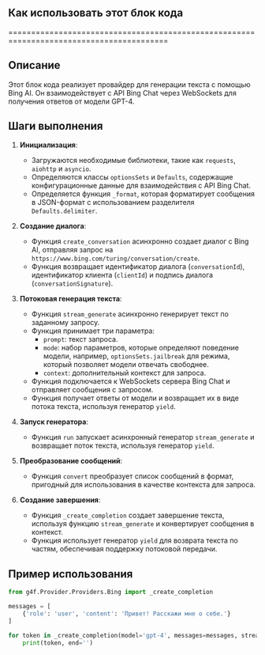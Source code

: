 ## Как использовать этот блок кода
=========================================================================================

Описание
-------------------------
Этот блок кода реализует провайдер для генерации текста с помощью Bing AI. 
Он взаимодействует с API Bing Chat через WebSockets для получения ответов от модели GPT-4. 

Шаги выполнения
-------------------------
1. **Инициализация**: 
    - Загружаются необходимые библиотеки, такие как `requests`, `aiohttp` и `asyncio`.
    - Определяются классы `optionsSets` и `Defaults`, содержащие конфигурационные данные для взаимодействия с API Bing Chat. 
    - Определяется функция `_format`, которая форматирует сообщения в JSON-формат с использованием разделителя `Defaults.delimiter`.

2. **Создание диалога**:
    - Функция `create_conversation` асинхронно создает диалог с Bing AI, отправляя запрос на `https://www.bing.com/turing/conversation/create`.
    - Функция возвращает идентификатор диалога (`conversationId`), идентификатор клиента (`clientId`) и подпись диалога (`conversationSignature`).

3. **Потоковая генерация текста**:
    - Функция `stream_generate` асинхронно генерирует текст по заданному запросу.
    - Функция принимает три параметра: 
        - `prompt`:  текст запроса.
        - `mode`:  набор параметров, которые определяют поведение модели, например, `optionsSets.jailbreak` для режима, который позволяет модели отвечать свободнее.
        - `context`:  дополнительный контекст для запроса.
    - Функция подключается к WebSockets сервера Bing Chat и отправляет сообщения с запросом.
    - Функция получает ответы от модели и возвращает их в виде потока текста, используя генератор `yield`.

4. **Запуск генератора**:
    - Функция `run` запускает асинхронный генератор `stream_generate` и возвращает поток текста, используя генератор `yield`.

5. **Преобразование сообщений**:
    - Функция `convert` преобразует список сообщений в формат, пригодный для использования в качестве контекста для запроса.

6. **Создание завершения**:
    - Функция `_create_completion` создает завершение текста, используя функцию `stream_generate` и конвертирует сообщения в контекст.
    - Функция использует генератор `yield` для возврата текста по частям, обеспечивая поддержку потоковой передачи.

Пример использования
-------------------------

```python
from g4f.Provider.Providers.Bing import _create_completion

messages = [
    {'role': 'user', 'content': 'Привет! Расскажи мне о себе.'}
]

for token in _create_completion(model='gpt-4', messages=messages, stream=True):
    print(token, end='')
```